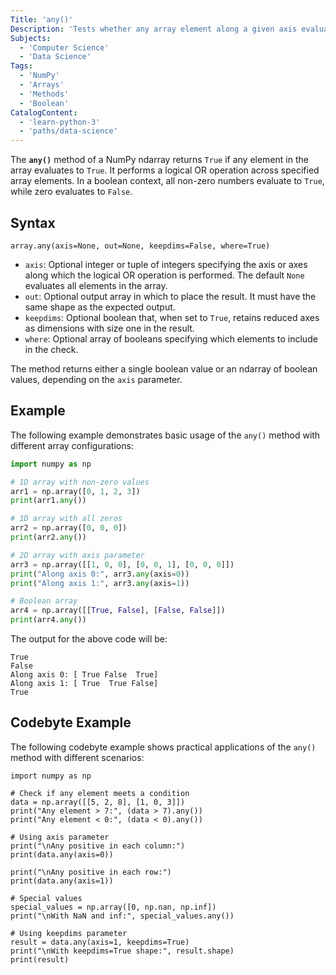 ```yaml
---
Title: 'any()'
Description: 'Tests whether any array element along a given axis evaluates to True.'
Subjects:
  - 'Computer Science'
  - 'Data Science'
Tags:
  - 'NumPy'
  - 'Arrays'
  - 'Methods'
  - 'Boolean'
CatalogContent:
  - 'learn-python-3'
  - 'paths/data-science'
---
```


The **`any()`** method of a NumPy ndarray returns `True` if any element in the array evaluates to `True`. It performs a logical OR operation across specified array elements. In a boolean context, all non-zero numbers evaluate to `True`, while zero evaluates to `False`.

## Syntax

```pseudo
array.any(axis=None, out=None, keepdims=False, where=True)
```

- `axis`: Optional integer or tuple of integers specifying the axis or axes along which the logical OR operation is performed. The default `None` evaluates all elements in the array.
- `out`: Optional output array in which to place the result. It must have the same shape as the expected output.
- `keepdims`: Optional boolean that, when set to `True`, retains reduced axes as dimensions with size one in the result.
- `where`: Optional array of booleans specifying which elements to include in the check.

The method returns either a single boolean value or an ndarray of boolean values, depending on the `axis` parameter.

## Example

The following example demonstrates basic usage of the `any()` method with different array configurations:

```py
import numpy as np

# 1D array with non-zero values
arr1 = np.array([0, 1, 2, 3])
print(arr1.any())

# 1D array with all zeros
arr2 = np.array([0, 0, 0])
print(arr2.any())

# 2D array with axis parameter
arr3 = np.array([[1, 0, 0], [0, 0, 1], [0, 0, 0]])
print("Along axis 0:", arr3.any(axis=0))
print("Along axis 1:", arr3.any(axis=1))

# Boolean array
arr4 = np.array([[True, False], [False, False]])
print(arr4.any())
```

The output for the above code will be:

```
True
False
Along axis 0: [ True False  True]
Along axis 1: [ True  True False]
True
```

## Codebyte Example

The following codebyte example shows practical applications of the `any()` method with different scenarios:

```codebyte/python
import numpy as np

# Check if any element meets a condition
data = np.array([[5, 2, 8], [1, 0, 3]])
print("Any element > 7:", (data > 7).any())
print("Any element < 0:", (data < 0).any())

# Using axis parameter
print("\nAny positive in each column:")
print(data.any(axis=0))

print("\nAny positive in each row:")
print(data.any(axis=1))

# Special values
special_values = np.array([0, np.nan, np.inf])
print("\nWith NaN and inf:", special_values.any())

# Using keepdims parameter
result = data.any(axis=1, keepdims=True)
print("\nWith keepdims=True shape:", result.shape)
print(result)
```
